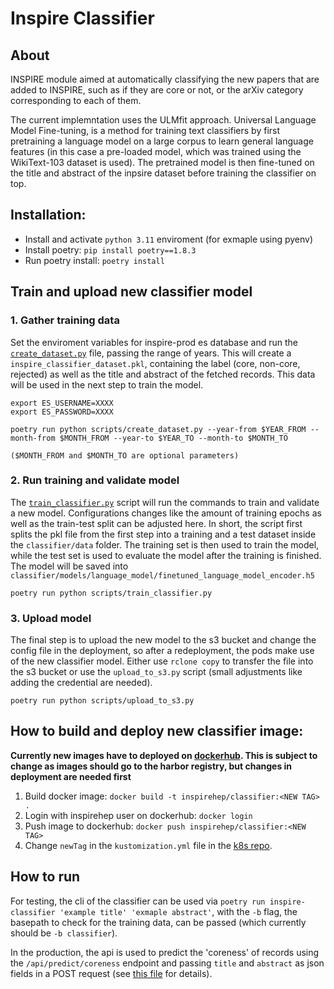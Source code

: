 # Inspire Classifier

## About 
INSPIRE module aimed at automatically classifying the new papers that are added to INSPIRE, such as if they are core or not, or the arXiv category corresponding to each of them.

The current implemntation uses the ULMfit approach. Universal Language Model Fine-tuning, is a method for training text classifiers by first pretraining a language model on a large corpus to learn general language features (in this case a pre-loaded model, which was trained using the WikiText-103 dataset is used). The pretrained model is then fine-tuned on the title and abstract of the inpsire dataset before training the classifier on top. 



## Installation:
* Install and activate `python 3.11` enviroment (for exmaple using pyenv)
* Install poetry: `pip install poetry==1.8.3`
* Run poetry install: `poetry install`


## Train and upload new classifier model
### 1. Gather training data
Set the enviroment variables for inspire-prod es database and run the [`create_dataset.py`](scripts/create_dataset.py) file, passing the range of years. This will create a `inspire_classifier_dataset.pkl`, containing the label (core, non-core, rejected) as well as the title and abstract of the fetched records. This data will be used in the next step to train the model.

```
export ES_USERNAME=XXXX
export ES_PASSWORD=XXXX

poetry run python scripts/create_dataset.py --year-from $YEAR_FROM --month-from $MONTH_FROM --year-to $YEAR_TO --month-to $MONTH_TO

($MONTH_FROM and $MONTH_TO are optional parameters)
```


### 2. Run training and validate model
The [`train_classifier.py`](scripts/train_classifier.py) script will run the commands to train and validate a new model. Configurations changes like the amount of training epochs as well as the train-test split can be adjusted here. In short, the script first splits the pkl file from the first step into a training and a test dataset inside the `classifier/data` folder. The training set is then used to train the model, while the test set is used to evaluate the model after the training is finished. The model will be saved into `classifier/models/language_model/finetuned_language_model_encoder.h5` 

```
poetry run python scripts/train_classifier.py
```


### 3. Upload model
The final step is to upload the new model to the s3 bucket and change the config file in the deployment, so after a redeployment, the pods make use of the new classifier model. Either use `rclone copy` to transfer the file into the s3 bucket or use the `upload_to_s3.py` script (small adjustments like adding the credential are needed).

```
poetry run python scripts/upload_to_s3.py
```



## How to build and deploy new classifier image:
**Currently new images have to deployed on [dockerhub](https://hub.docker.com/r/inspirehep/classifier). This is subject to change as images should go to the harbor registry, but changes in deployment are needed first**

1. Build docker image: `docker build -t inspirehep/classifier:<NEW TAG> .`
2. Login with inspirehep user on dockerhub: `docker login`
3. Push image to dockerhub: `docker push inspirehep/classifier:<NEW TAG>` 
4. Change `newTag` in the `kustomization.yml` file in the [k8s repo](https://github.com/cern-sis/kubernetes/tree/master/classifier).




## How to run
For testing, the cli of the classifier can be used via `poetry run inspire-classifier 'example title' 'exmaple abstract'`, with the `-b` flag, the basepath to check for the training data, can be passed (which currently should be `-b classifier`). 

In the production, the api is used to predict the 'coreness' of records using the `/api/predict/coreness` endpoint and passing `title` and `abstract` as json fields in a POST request (see [this file](inspire_classifier/app.py) for details).


